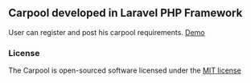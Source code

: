 ## Carpool developed in Laravel PHP Framework

User can register and post his carpool requirements.
[Demo](http://www.sameroute.com)

### License

The Carpool is open-sourced software licensed under the [MIT license](http://opensource.org/licenses/MIT)
